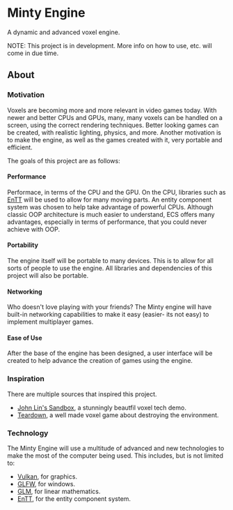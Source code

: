 # Minty Engine
A dynamic and advanced voxel engine.

NOTE: This project is in development. More info on how to use, etc. will come in due time.

## About

### Motivation
Voxels are becoming more and more relevant in video games today. With newer and better CPUs and GPUs, many, many voxels can be handled on a screen, using the correct rendering techniques. Better looking games can be created, with realistic lighting, physics, and more. Another motivation is to make the engine, as well as the games created with it, very portable and efficient.

The goals of this project are as follows:

#### Performance
Performace, in terms of the CPU and the GPU. On the CPU, libraries such as [EnTT](https://github.com/skypjack/entt) will be used to allow for many moving parts. An entity component system was chosen to help take advantage of powerful CPUs. Although classic OOP architecture is much easier to understand, ECS offers many advantages, especially in terms of performance, that you could never achieve with OOP.

#### Portability
The engine itself will be portable to many devices. This is to allow for all sorts of people to use the engine. All libraries and dependencies of this project will also be portable.

#### Networking
Who doesn't love playing with your friends? The Minty engine will have built-in networking capabilities to make it easy (easier- its not easy) to implement multiplayer games.

#### Ease of Use
After the base of the engine has been designed, a user interface will be created to help advance the creation of games using the engine.

### Inspiration
There are multiple sources that inspired this project.
* [John Lin's Sandbox](https://www.youtube.com/@johnlin9665), a stunningly beautfil voxel tech demo.
* [Teardown](https://teardowngame.com), a well made voxel game about destroying the environment.

### Technology
The Minty Engine will use a multitude of advanced and new technologies to make the most of the computer being used. This includes, but is not limited to:

* [Vulkan](https://www.vulkan.org), for graphics.
* [GLFW](https://www.glfw.org), for windows.
* [GLM](https://github.com/g-truc/glm), for linear mathematics.
* [EnTT](https://github.com/skypjack/entt), for the entity component system.